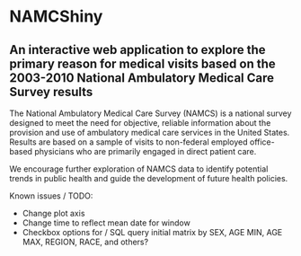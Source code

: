 # NAMCShiny

## An interactive web application to explore the primary reason for medical visits based on the 2003-2010 National Ambulatory Medical Care Survey results

The National Ambulatory Medical Care Survey (NAMCS) is a national survey designed to meet the need for objective, reliable information about the provision and use of ambulatory medical care services in the United States. Results are based on a sample of visits to non-federal employed office-based physicians who are primarily engaged in direct patient care.

We encourage further exploration of NAMCS data to identify potential trends in public health and guide the development of future health policies.

Known issues / TODO:
- Change plot axis
- Change time to reflect mean date for window
- Checkbox options for / SQL query initial matrix by SEX, AGE MIN, AGE MAX, REGION, RACE, and others?